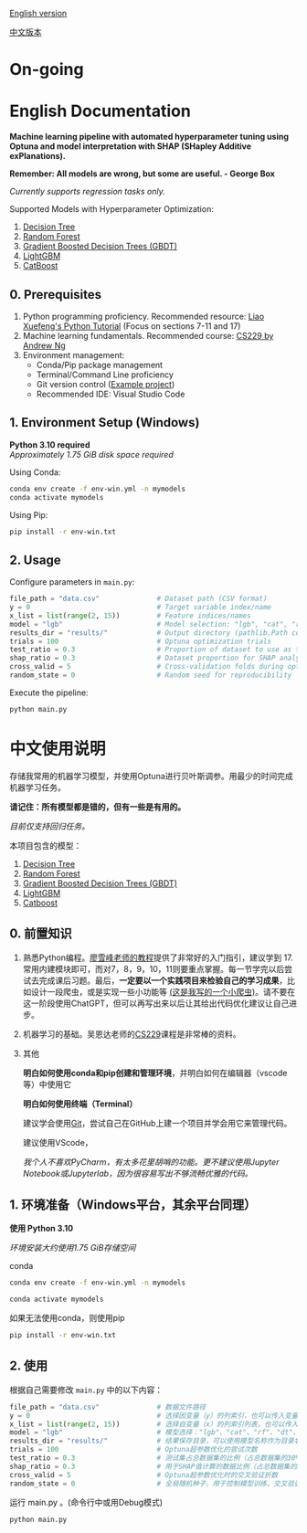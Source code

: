 [English version](#English-Documentation)

[中文版本](#中文使用说明)


# On-going

# English Documentation

**Machine learning pipeline with automated hyperparameter tuning using Optuna and model interpretation with SHAP (SHapley Additive exPlanations).**

**Remember: All models are wrong, but some are useful. - George Box**

*Currently supports regression tasks only.*

Supported Models with Hyperparameter Optimization:

1. [Decision Tree](https://scikit-learn.org/stable/modules/generated/sklearn.tree.DecisionTreeRegressor.html)
2. [Random Forest](https://scikit-learn.org/stable/modules/generated/sklearn.ensemble.RandomForestRegressor.html)
3. [Gradient Boosted Decision Trees (GBDT)](https://scikit-learn.org/stable/modules/generated/sklearn.ensemble.GradientBoostingRegressor.html)
4. [LightGBM](https://lightgbm.readthedocs.io/en/latest/pythonapi/lightgbm.LGBMRegressor.html)
5. [CatBoost](https://catboost.ai/en/docs/concepts/python-reference_catboostregressor)


## 0. Prerequisites

1. Python programming proficiency. Recommended resource: [Liao Xuefeng's Python Tutorial](https://liaoxuefeng.com/books/python/introduction/index.html) (Focus on sections 7-11 and 17)
2. Machine learning fundamentals. Recommended course: [CS229 by Andrew Ng](https://www.bilibili.com/video/BV1JE411w7Ub)
3. Environment management:
   - Conda/Pip package management
   - Terminal/Command Line proficiency
   - Git version control ([Example project](https://github.com/gtzjh/learngit))
   - Recommended IDE: Visual Studio Code

## 1. Environment Setup (Windows)

**Python 3.10 required**  
*Approximately 1.75 GiB disk space required*

Using Conda:
```bash
conda env create -f env-win.yml -n mymodels
conda activate mymodels
```

Using Pip:
```bash
pip install -r env-win.txt
```

## 2. Usage

Configure parameters in `main.py`:

```python
file_path = "data.csv"              # Dataset path (CSV format)
y = 0                               # Target variable index/name
x_list = list(range(2, 15))         # Feature indices/names
model = "lgb"                       # Model selection: "lgb", "cat", "rf", "dt", "gbdt"
results_dir = "results/"            # Output directory (pathlib.Path compatible)
trials = 100                        # Optuna optimization trials
test_ratio = 0.3                    # Proportion of dataset to use as test set
shap_ratio = 0.3                    # Dataset proportion for SHAP analysis
cross_valid = 5                     # Cross-validation folds during optimization
random_state = 0                    # Random seed for reproducibility
```

Execute the pipeline:
```bash
python main.py
```



# 中文使用说明

存储我常用的机器学习模型，并使用Optuna进行贝叶斯调参。用最少的时间完成机器学习任务。

**请记住：所有模型都是错的，但有一些是有用的。**

*目前仅支持回归任务。*

本项目包含的模型：

1. [Decision Tree](https://scikit-learn.org/stable/modules/generated/sklearn.tree.DecisionTreeRegressor.html)
2. [Random Forest](https://scikit-learn.org/stable/modules/generated/sklearn.ensemble.RandomForestRegressor.html)
3. [Gradient Boosted Decision Trees (GBDT)](https://scikit-learn.org/stable/modules/generated/sklearn.ensemble.GradientBoostingRegressor.html)
4. [LightGBM](https://lightgbm.readthedocs.io/en/latest/pythonapi/lightgbm.LGBMRegressor.html)
5. [Catboost](https://catboost.ai/en/docs/concepts/python-reference_catboostregressor)


## 0. 前置知识

1. 熟悉Python编程。[廖雪峰老师的教程](https://liaoxuefeng.com/books/python/introduction/index.html)提供了非常好的入门指引，建议学到 17.常用内建模块即可，而对7，8，9，10，11则要重点掌握。每一节学完以后尝试去完成课后习题。最后，**一定要以一个实践项目来检验自己的学习成果**，比如设计一段爬虫，或是实现一些小功能等 [(这是我写的一个小爬虫)](https://github.com/gtzjh/WundergroundSpider)。请不要在这一阶段使用ChatGPT，但可以再写出来以后让其给出代码优化建议让自己进步。

2. 机器学习的基础。吴恩达老师的[CS229](https://www.bilibili.com/video/BV1JE411w7Ub)课程是非常棒的资料。

3. 其他

    **明白如何使用conda和pip创建和管理环境**，并明白如何在编辑器（vscode等）中使用它

    **明白如何使用终端（Terminal）**

    建议学会使用[Git](https://github.com/gtzjh/learngit)，尝试自己在GitHub上建一个项目并学会用它来管理代码。

    建议使用VScode，

    *我个人不喜欢PyCharm，有太多花里胡哨的功能。更不建议使用Jupyter Notebook或Jupyterlab，因为很容易写出不够流畅优雅的代码。*



## 1. 环境准备（Windows平台，其余平台同理）

**使用 Python 3.10**

*环境安装大约使用1.75 GiB存储空间*

conda

```bash
conda env create -f env-win.yml -n mymodels
```

```bash
conda activate mymodels
```

如果无法使用conda，则使用pip

```bash
pip install -r env-win.txt
```

## 2. 使用

根据自己需要修改 `main.py` 中的以下内容：

```python
file_path = "data.csv"              # 数据文件路径
y = 0                               # 选择因变量（y）的列索引，也可以传入变量名字符串
x_list = list(range(2, 15))         # 选择自变量（x）的列索引列表，也可以传入变量名字符串列表
model = "lgb"                       # 模型选择："lgb"、"cat"、"rf"、"dt"、"gbdt"
results_dir = "results/"            # 结果保存目录，可以使用模型名称作为目录名，也可以传入pathlib对象
trials = 100                        # Optuna超参数优化的尝试次数
test_ratio = 0.3                    # 测试集占总数据集的比例（占总数据集的30%）
shap_ratio = 0.3                    # 用于SHAP值计算的数据比例（占总数据集的30%）
cross_valid = 5                     # Optuna超参数优化时的交叉验证折数
random_state = 0                    # 全局随机种子，用于控制模型训练、交叉验证和测试的随机性
```

运行 main.py 。(命令行中或用Debug模式)

```bash
python main.py
```